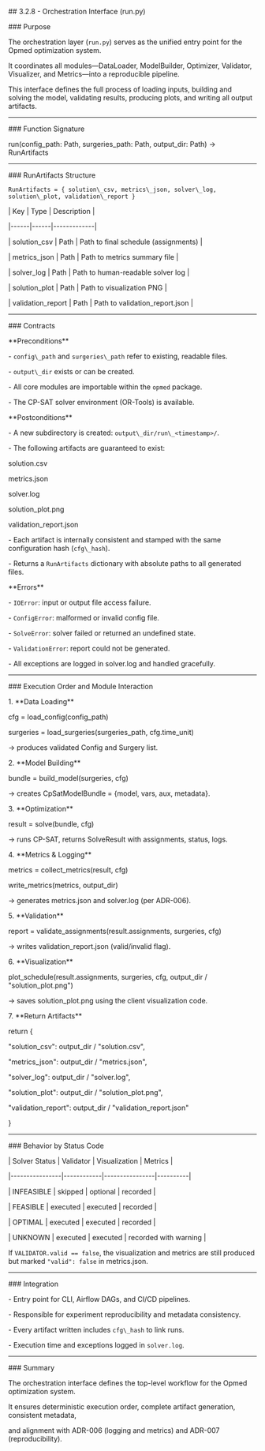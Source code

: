 \## 3.2.8 - Orchestration Interface (run.py)



\### Purpose

The orchestration layer (`run.py`) serves as the unified entry point for the Opmed optimization system.  

It coordinates all modules—DataLoader, ModelBuilder, Optimizer, Validator, Visualizer, and Metrics—into a reproducible pipeline.  

This interface defines the full process of loading inputs, building and solving the model, validating results, producing plots, and writing all output artifacts.



---



\### Function Signature

run(config\_path: Path, surgeries\_path: Path, output\_dir: Path) -> RunArtifacts





---



\### RunArtifacts Structure

`RunArtifacts = { solution\_csv, metrics\_json, solver\_log, solution\_plot, validation\_report }`



| Key | Type | Description |

|------|------|-------------|

| solution\_csv | Path | Path to final schedule (assignments) |

| metrics\_json | Path | Path to metrics summary file |

| solver\_log | Path | Path to human-readable solver log |

| solution\_plot | Path | Path to visualization PNG |

| validation\_report | Path | Path to validation\_report.json |



---



\### Contracts



\*\*Preconditions\*\*

\- `config\_path` and `surgeries\_path` refer to existing, readable files.  

\- `output\_dir` exists or can be created.  

\- All core modules are importable within the `opmed` package.  

\- The CP-SAT solver environment (OR-Tools) is available.



\*\*Postconditions\*\*

\- A new subdirectory is created: `output\_dir/run\_<timestamp>/`.  

\- The following artifacts are guaranteed to exist:



solution.csv

metrics.json

solver.log

solution\_plot.png

validation\_report.json



\- Each artifact is internally consistent and stamped with the same configuration hash (`cfg\_hash`).  

\- Returns a `RunArtifacts` dictionary with absolute paths to all generated files.



\*\*Errors\*\*

\- `IOError`: input or output file access failure.  

\- `ConfigError`: malformed or invalid config file.  

\- `SolveError`: solver failed or returned an undefined state.  

\- `ValidationError`: report could not be generated.  

\- All exceptions are logged in solver.log and handled gracefully.



---



\### Execution Order and Module Interaction



1\. \*\*Data Loading\*\*

cfg = load\_config(config\_path)

surgeries = load\_surgeries(surgeries\_path, cfg.time\_unit)



→ produces validated Config and Surgery list.



2\. \*\*Model Building\*\*



bundle = build\_model(surgeries, cfg)



→ creates CpSatModelBundle = {model, vars, aux, metadata}.



3\. \*\*Optimization\*\*





result = solve(bundle, cfg)



→ runs CP-SAT, returns SolveResult with assignments, status, logs.



4\. \*\*Metrics \& Logging\*\*





metrics = collect\_metrics(result, cfg)

write\_metrics(metrics, output\_dir)



→ generates metrics.json and solver.log (per ADR-006).



5\. \*\*Validation\*\*





report = validate\_assignments(result.assignments, surgeries, cfg)



→ writes validation\_report.json (valid/invalid flag).



6\. \*\*Visualization\*\*





plot\_schedule(result.assignments, surgeries, cfg, output\_dir / "solution\_plot.png")



→ saves solution\_plot.png using the client visualization code.



7\. \*\*Return Artifacts\*\*





return {

"solution\_csv": output\_dir / "solution.csv",

"metrics\_json": output\_dir / "metrics.json",

"solver\_log": output\_dir / "solver.log",

"solution\_plot": output\_dir / "solution\_plot.png",

"validation\_report": output\_dir / "validation\_report.json"

}





---



\### Behavior by Status Code



| Solver Status | Validator | Visualization | Metrics |

|----------------|------------|----------------|----------|

| INFEASIBLE | skipped | optional | recorded |

| FEASIBLE | executed | executed | recorded |

| OPTIMAL | executed | executed | recorded |

| UNKNOWN | executed | executed | recorded with warning |



If `VALIDATOR.valid == false`, the visualization and metrics are still produced but marked `"valid": false` in metrics.json.



---



\### Integration

\- Entry point for CLI, Airflow DAGs, and CI/CD pipelines.  

\- Responsible for experiment reproducibility and metadata consistency.  

\- Every artifact written includes `cfg\_hash` to link runs.  

\- Execution time and exceptions logged in `solver.log`.



---



\### Summary

The orchestration interface defines the top-level workflow for the Opmed optimization system.  

It ensures deterministic execution order, complete artifact generation, consistent metadata,  

and alignment with ADR-006 (logging and metrics) and ADR-007 (reproducibility).





















































































